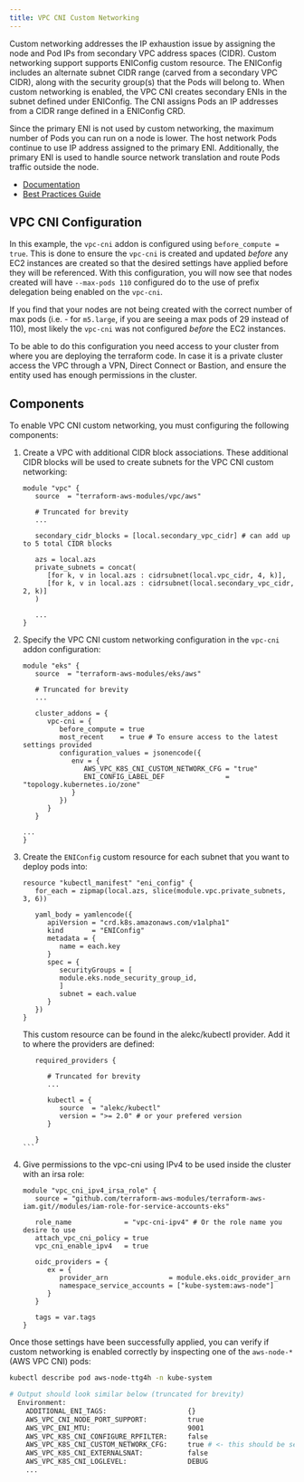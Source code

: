 ```yaml
---
title: VPC CNI Custom Networking
---
```


Custom networking addresses the IP exhaustion issue by assigning the node and Pod IPs from secondary VPC address spaces (CIDR). Custom networking support supports ENIConfig custom resource. The ENIConfig includes an alternate subnet CIDR range (carved from a secondary VPC CIDR), along with the security group(s) that the Pods will belong to. When custom networking is enabled, the VPC CNI creates secondary ENIs in the subnet defined under ENIConfig. The CNI assigns Pods an IP addresses from a CIDR range defined in a ENIConfig CRD.

Since the primary ENI is not used by custom networking, the maximum number of Pods you can run on a node is lower. The host network Pods continue to use IP address assigned to the primary ENI. Additionally, the primary ENI is used to handle source network translation and route Pods traffic outside the node.

- [Documentation](https://docs.aws.amazon.com/eks/latest/userguide/cni-custom-network.html)
- [Best Practices Guide](https://aws.github.io/aws-eks-best-practices/networking/custom-networking/)

## VPC CNI Configuration

In this example, the `vpc-cni` addon is configured using `before_compute = true`. This is done to ensure the `vpc-cni` is created and updated *before* any EC2 instances are created so that the desired settings have applied before they will be referenced. With this configuration, you will now see that nodes created will have `--max-pods 110` configured do to the use of prefix delegation being enabled on the `vpc-cni`.

If you find that your nodes are not being created with the correct number of max pods (i.e. - for `m5.large`, if you are seeing a max pods of 29 instead of 110), most likely the `vpc-cni` was not configured *before* the EC2 instances.

To be able to do this configuration you need access to your cluster from where you are deploying the terraform code. In case it is a private cluster access the VPC through a VPN, Direct Connect or Bastion, and ensure the entity used has enough permissions in the cluster. 
## Components

To enable VPC CNI custom networking, you must configuring the following components:

1. Create a VPC with additional CIDR block associations. These additional CIDR blocks will be used to create subnets for the VPC CNI custom networking:

      ```hcl
      module "vpc" {
         source  = "terraform-aws-modules/vpc/aws"

         # Truncated for brevity
         ...

         secondary_cidr_blocks = [local.secondary_vpc_cidr] # can add up to 5 total CIDR blocks

         azs = local.azs
         private_subnets = concat(
            [for k, v in local.azs : cidrsubnet(local.vpc_cidr, 4, k)],
            [for k, v in local.azs : cidrsubnet(local.secondary_vpc_cidr, 2, k)]
         )

         ...
      }
      ```

2. Specify the VPC CNI custom networking configuration in the `vpc-cni` addon configuration:

      ```hcl
      module "eks" {
         source  = "terraform-aws-modules/eks/aws"

         # Truncated for brevity
         ...

         cluster_addons = {
            vpc-cni = {
               before_compute = true
               most_recent    = true # To ensure access to the latest settings provided
               configuration_values = jsonencode({
                  env = {
                     AWS_VPC_K8S_CNI_CUSTOM_NETWORK_CFG = "true"
                     ENI_CONFIG_LABEL_DEF               = "topology.kubernetes.io/zone"
                  }
               })
            }
         }

      ...
      }
      ```

3. Create the `ENIConfig` custom resource for each subnet that you want to deploy pods into:

      ```
      resource "kubectl_manifest" "eni_config" {
         for_each = zipmap(local.azs, slice(module.vpc.private_subnets, 3, 6))

         yaml_body = yamlencode({
            apiVersion = "crd.k8s.amazonaws.com/v1alpha1"
            kind       = "ENIConfig"
            metadata = {
               name = each.key
            }
            spec = {
               securityGroups = [
               module.eks.node_security_group_id,
               ]
               subnet = each.value
            }
         })
      }
      ```
   This custom resource can be found in the alekc/kubectl provider. Add it to where the providers are defined:
   ````
      required_providers {

         # Truncated for brevity
         ...

         kubectl = {
            source  = "alekc/kubectl"
            version = ">= 2.0" # or your prefered version
         }

      }  
   ```

4. Give permissions to the vpc-cni using IPv4 to be used inside the cluster with an irsa role:
   ```
   module "vpc_cni_ipv4_irsa_role" {
      source = "github.com/terraform-aws-modules/terraform-aws-iam.git//modules/iam-role-for-service-accounts-eks"

      role_name             = "vpc-cni-ipv4" # Or the role name you desire to use
      attach_vpc_cni_policy = true
      vpc_cni_enable_ipv4   = true

      oidc_providers = {
         ex = {
            provider_arn               = module.eks.oidc_provider_arn
            namespace_service_accounts = ["kube-system:aws-node"]
         }
      }

      tags = var.tags
   }
   ````

Once those settings have been successfully applied, you can verify if custom networking is enabled correctly by inspecting one of the `aws-node-*` (AWS VPC CNI) pods:

```sh
kubectl describe pod aws-node-ttg4h -n kube-system

# Output should look similar below (truncated for brevity)
  Environment:
    ADDITIONAL_ENI_TAGS:                    {}
    AWS_VPC_CNI_NODE_PORT_SUPPORT:          true
    AWS_VPC_ENI_MTU:                        9001
    AWS_VPC_K8S_CNI_CONFIGURE_RPFILTER:     false
    AWS_VPC_K8S_CNI_CUSTOM_NETWORK_CFG:     true # <- this should be set to true
    AWS_VPC_K8S_CNI_EXTERNALSNAT:           false
    AWS_VPC_K8S_CNI_LOGLEVEL:               DEBUG
    ...
```
